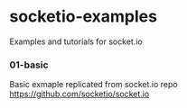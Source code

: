 # socketio-examples
Examples and tutorials for socket.io

### 01-basic
Basic exmaple replicated from socket.io repo
https://github.com/socketio/socket.io
